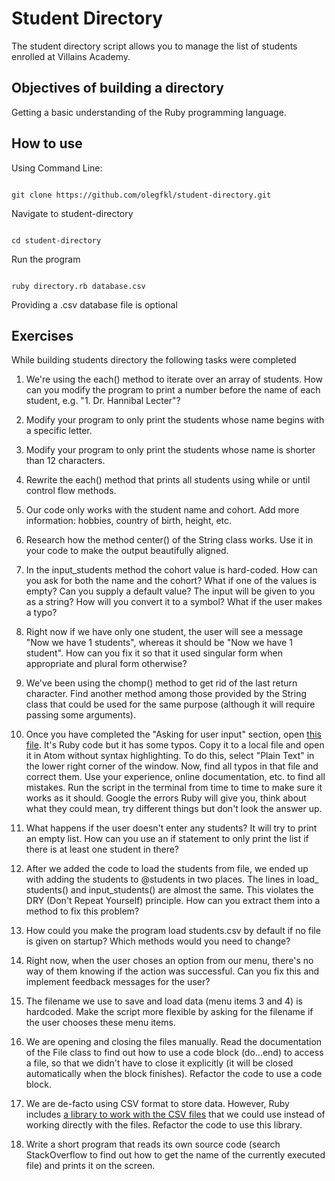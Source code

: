 # Student Directory #

The student directory script allows you to manage the list of students enrolled at Villains Academy.

## Objectives of building a directory

Getting a basic understanding of the Ruby programming language.

## How to use ##

Using Command Line:

```shell

git clone https://github.com/olegfkl/student-directory.git
```
Navigate to student-directory

```shell

cd student-directory
```
Run the program

```shell

ruby directory.rb database.csv
```
Providing a .csv database file is optional

## Exercises ##

While building students directory the following tasks were completed


1.  We're using the each() method to iterate over an array of students. How can you modify the program to print a number before the name of each student, e.g. "1. Dr. Hannibal Lecter"?

2.  Modify your program to only print the students whose name begins with a specific letter.

3.  Modify your program to only print the students whose name is shorter than 12 characters.

4.  Rewrite the each() method that prints all students using while or until control flow methods.

5.  Our code only works with the student name and cohort. Add more information: hobbies, country of birth, height, etc.

6.  Research how the method center() of the String class works. Use it in your code to make the output beautifully aligned.

7.  In the input_students method the cohort value is hard-coded. How can you ask for both the name and the cohort? What if one of the values is empty? Can you supply a default value? The input will be given to you as a string? How will you convert it to a symbol? What if the user makes a typo?

8.  Right now if we have only one student, the user will see a message "Now we have 1 students", whereas it should be "Now we have 1 student". How can you fix it so that it used singular form when appropriate and plural form otherwise?

9. We've been using the chomp() method to get rid of the last return character. Find another method among those provided by the String class that could be used for the same purpose (although it will require passing some arguments).

10. Once you have completed the "Asking for user input" section, open [this file](https://raw.githubusercontent.com/anitacanita/student-directory/master/typos.rb). It's Ruby code but it has some typos. Copy it to a local file and open it in Atom without syntax highlighting. To do this, select "Plain Text" in the lower right corner of the window. Now, find all typos in that file and correct them. Use your experience, online documentation, etc. to find all mistakes. Run the script in the terminal from time to time to make sure it works as it should. Google the errors Ruby will give you, think about what they could mean, try different things but don't look the answer up.

11. What happens if the user doesn't enter any students? It will try to print an empty list. How can you use an if statement to only print the list if there is at least one student in there?

12.  After we added the code to load the students from file, we ended up with adding the students to @students in two places. The lines in load_ students() and  input_students() are almost the same. This violates the DRY (Don't Repeat Yourself) principle. How can you extract them into a method to fix this problem?

13.  How could you make the program load students.csv by default if no file is given on startup? Which methods would you need to change?

14.  Right now, when the user choses an option from our menu, there's no way of them knowing if the action was successful. Can you fix this and implement feedback messages for the user?

15.  The filename we use to save and load data (menu items 3 and 4) is hardcoded. Make the script more flexible by asking for the filename if the user chooses these menu items.

16.  We are opening and closing the files manually. Read the documentation of the File class to find out how to use a code block (do...end) to access a file, so that we didn't have to close it explicitly (it will be closed automatically when the block finishes). Refactor the code to use a code block.

17.  We are de-facto using CSV format to store data. However, Ruby includes [a library to work with the CSV files](http://ruby-doc.org/stdlib-2.0.0/libdoc/csv/rdoc/CSV.html) that we could use instead of working directly with the files. Refactor the code to use this library.

18.  Write a short program that reads its own source code (search StackOverflow to find out how to get the name of the currently executed file) and prints it on the screen.
